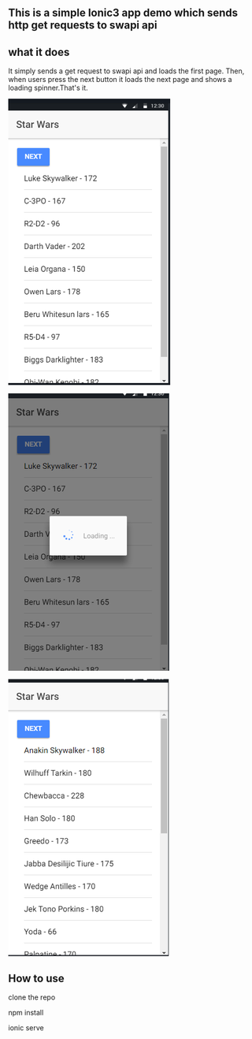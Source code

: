 ## This is a simple Ionic3 app demo which sends http get requests to swapi api


## what it does
<p>It simply sends a get request to swapi api and loads the first page. Then, when users 
press the next button it loads the next page and shows a loading spinner.That's it.</p>

![screenshot](src/assets/star1.png)


![screen2](src/assets/stars2.png)

![screen3](src/assets/stars3.png)




## How to use

<p>clone the repo</p>
<p>npm install </p>
<p>ionic serve</p>


